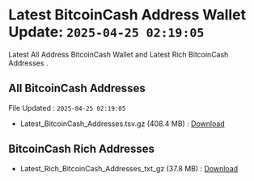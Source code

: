 # Latest BitcoinCash Address Wallet Update: `2025-04-25 02:19:05`

Latest All Address BitcoinCash Wallet and Latest Rich BitcoinCash Addresses .

## All BitcoinCash Addresses

File Updated : `2025-04-25 02:19:05`

- Latest_BitcoinCash_Addresses.tsv.gz (408.4 MB) : [Download](https://github.com/Pymmdrza/Rich-Address-Wallet/releases/tag/BitcoinCash)

## BitcoinCash Rich Addresses

- Latest_Rich_BitcoinCash_Addresses_txt_gz (37.8 MB) : [Download](https://github.com/Pymmdrza/Rich-Address-Wallet/releases/tag/BitcoinCash)
